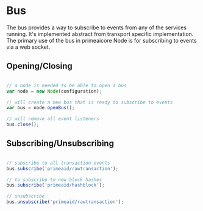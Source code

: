 # Bus
The bus provides a way to subscribe to events from any of the services running. It's implemented abstract from transport specific implementation. The primary use of the bus in primeaicore Node is for subscribing to events via a web socket.

## Opening/Closing

```javascript

// a node is needed to be able to open a bus
var node = new Node(configuration);

// will create a new bus that is ready to subscribe to events
var bus = node.openBus();

// will remove all event listeners
bus.close();
```

## Subscribing/Unsubscribing

```javascript

// subscribe to all transaction events
bus.subscribe('primeaid/rawtransaction');

// to subscribe to new block hashes
bus.subscribe('primeaid/hashblock');

// unsubscribe
bus.unsubscribe('primeaid/rawtransaction');
```
